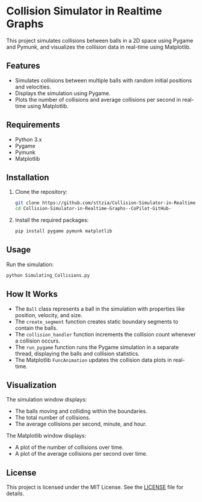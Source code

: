 # Collision Simulator in Realtime Graphs

This project simulates collisions between balls in a 2D space using Pygame and Pymunk, and visualizes the collision data in real-time using Matplotlib.

## Features

- Simulates collisions between multiple balls with random initial positions and velocities.
- Displays the simulation using Pygame.
- Plots the number of collisions and average collisions per second in real-time using Matplotlib.

## Requirements

- Python 3.x
- Pygame
- Pymunk
- Matplotlib

## Installation

1. Clone the repository:

   ```sh
   git clone https://github.com/sttzia/Collision-Simulator-in-Realtime-Graphs--CoPilot-GitHub-
   cd Collision-Simulator-in-Realtime-Graphs--CoPilot-GitHub-
   ```

2. Install the required packages:
   ```sh
   pip install pygame pymunk matplotlib
   ```

## Usage

Run the simulation:

```sh
python Simulating_Collisions.py
```

## How It Works

- The `Ball` class represents a ball in the simulation with properties like position, velocity, and size.
- The `create_segment` function creates static boundary segments to contain the balls.
- The `collision_handler` function increments the collision count whenever a collision occurs.
- The `run_pygame` function runs the Pygame simulation in a separate thread, displaying the balls and collision statistics.
- The Matplotlib `FuncAnimation` updates the collision data plots in real-time.

## Visualization

The simulation window displays:

- The balls moving and colliding within the boundaries.
- The total number of collisions.
- The average collisions per second, minute, and hour.

The Matplotlib window displays:

- A plot of the number of collisions over time.
- A plot of the average collisions per second over time.

## License

This project is licensed under the MIT License. See the [LICENSE](LICENSE) file for details.
